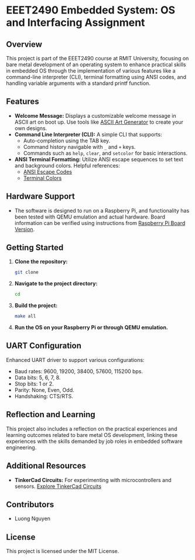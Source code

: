 
# EEET2490 Embedded System: OS and Interfacing Assignment

## Overview
This project is part of the EEET2490 course at RMIT University, focusing on bare metal development of an operating system to enhance practical skills in embedded OS through the implementation of various features like a command-line interpreter (CLI), terminal formatting using ANSI codes, and handling variable arguments with a standard printf function.

## Features
- **Welcome Message:** Displays a customizable welcome message in ASCII art on boot up. Use tools like [ASCII Art Generator](https://onlineasciitools.com/convert-text-to-ascii-art) to create your own designs.
- **Command Line Interpreter (CLI):** A simple CLI that supports:
  - Auto-completion using the TAB key.
  - Command history navigable with `_` and `+` keys.
  - Commands such as `help`, `clear`, and `setcolor` for basic interactions.
- **ANSI Terminal Formatting:** Utilize ANSI escape sequences to set text and background colors. Helpful references:
  - [ANSI Escape Codes](https://gist.github.com/fnky/458719343aabd01cfb17a3a4f7296797)
  - [Terminal Colors](https://chrisyeh96.github.io/2020/03/28/terminal-colors.html)

## Hardware Support
- The software is designed to run on a Raspberry Pi, and functionality has been tested with QEMU emulation and actual hardware. Board information can be verified using instructions from [Raspberry Pi Board Version](https://www.raspberrypi-spy.co.uk/2012/09/checking-your-raspberry-pi-board-version/).

## Getting Started
1. **Clone the repository:**
   ```bash
   git clone
   ```
2. **Navigate to the project directory:**
   ```bash
   cd
   ```
3. **Build the project:**
   ```bash
   make all
   ```
4. **Run the OS on your Raspberry Pi or through QEMU emulation.**

## UART Configuration
Enhanced UART driver to support various configurations:
- Baud rates: 9600, 19200, 38400, 57600, 115200 bps.
- Data bits: 5, 6, 7, 8.
- Stop bits: 1 or 2.
- Parity: None, Even, Odd.
- Handshaking: CTS/RTS.

## Reflection and Learning
This project also includes a reflection on the practical experiences and learning outcomes related to bare metal OS development, linking these experiences with the skills demanded by job roles in embedded software engineering.

## Additional Resources
- **TinkerCad Circuits:** For experimenting with microcontrollers and sensors.
  [Explore TinkerCad Circuits](https://www.tinkercad.com/learn/circuits)

## Contributors
- Luong Nguyen

## License
This project is licensed under the MIT License.
